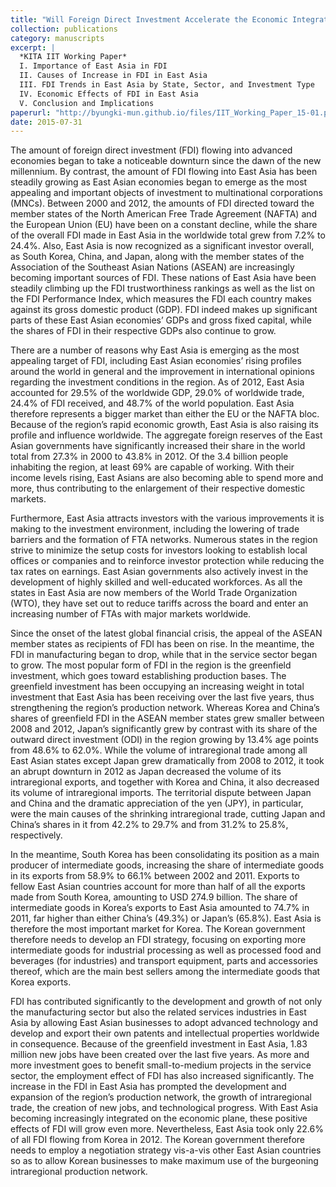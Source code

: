 ```yaml
---
title: "Will Foreign Direct Investment Accelerate the Economic Integration of East Asia?"
collection: publications
category: manuscripts
excerpt: |
  *KITA IIT Working Paper*  
  I. Importance of East Asia in FDI  
  II. Causes of Increase in FDI in East Asia  
  III. FDI Trends in East Asia by State, Sector, and Investment Type  
  IV. Economic Effects of FDI in East Asia  
  V. Conclusion and Implications
paperurl: "http://byungki-mun.github.io/files/IIT_Working_Paper_15-01.pdf"
date: 2015-07-31
---
```


The amount of foreign direct investment (FDI) flowing into advanced economies began to take a noticeable downturn since the dawn of the new millennium. By contrast, the amount of FDI flowing into East Asia has been steadily growing as East Asian economies began to emerge as the most appealing and important objects of investment to multinational corporations (MNCs). Between 2000 and 2012, the amounts of FDI directed toward the member states of the North American Free Trade Agreement (NAFTA) and the European Union (EU) have been on a constant decline, while the share of the overall FDI made in East Asia in the worldwide total grew from 7.2% to 24.4%. Also, East Asia is now recognized as a significant investor overall, as South Korea, China, and Japan, along with the member states of the Association of the Southeast Asian Nations (ASEAN) are increasingly becoming important sources of FDI. These nations of East Asia have been steadily climbing up the FDI trustworthiness rankings as well as the list on the FDI Performance Index, which measures the FDI each country makes against its gross domestic product (GDP). FDI indeed makes up significant parts of these East Asian economies’ GDPs and gross fixed capital, while the shares of FDI in their respective GDPs also continue to grow.
 
There are a number of reasons why East Asia is emerging as the most appealing target of FDI, including East Asian economies’ rising profiles around the world in general and the improvement in international opinions regarding the investment conditions in the region. As of 2012, East Asia accounted for 29.5% of the worldwide GDP, 29.0% of worldwide trade, 24.4% of FDI received, and 48.7% of the world population. East Asia therefore represents a bigger market than either the EU or the NAFTA bloc. Because of the region’s rapid economic growth, East Asia is also raising its profile and influence worldwide. The aggregate foreign reserves of the East Asian governments have significantly increased their share in the world total from 27.3% in 2000 to 43.8% in 2012. Of the 3.4 billion people inhabiting the region, at least 69% are capable of working. With their income levels rising, East Asians are also becoming able to spend more and more, thus contributing to the enlargement of their respective domestic markets.
 
Furthermore, East Asia attracts investors with the various improvements it is making to the investment environment, including the lowering of trade barriers and the formation of FTA networks. Numerous states in the region strive to minimize the setup costs for investors looking to establish local offices or companies and to reinforce investor protection while reducing the tax rates on earnings. East Asian governments also actively invest in the development of highly skilled and well-educated workforces. As all the states in East Asia are now members of the World Trade Organization (WTO), they have set out to reduce tariffs across the board and enter an increasing number of FTAs with major markets worldwide.
 
Since the onset of the latest global financial crisis, the appeal of the ASEAN member states as recipients of FDI has been on rise. In the meantime, the FDI in manufacturing began to drop, while that in the service sector began to grow. The most popular form of FDI in the region is the greenfield investment, which goes toward establishing production bases. The greenfield investment has been occupying an increasing weight in total investment that East Asia has been receiving over the last five years, thus strengthening the region’s production network. Whereas Korea and China’s shares of greenfield FDI in the ASEAN member states grew smaller between 2008 and 2012, Japan’s significantly grew by contrast with its share of the outward direct investment (ODI) in the region growing by 13.4% age points from 48.6% to 62.0%. While the volume of intraregional trade among all East Asian states except Japan grew dramatically from 2008 to 2012, it took an abrupt downturn in 2012 as Japan decreased the volume of its intraregional exports, and together with Korea and China, it also decreased its volume of intraregional imports. The territorial dispute between Japan and China and the dramatic appreciation of the yen (JPY), in particular, were the main causes of the shrinking intraregional trade, cutting Japan and China’s shares in it from 42.2% to 29.7% and from 31.2% to 25.8%, respectively.
 
In the meantime, South Korea has been consolidating its position as a main producer of intermediate goods, increasing the share of intermediate goods in its exports from 58.9% to 66.1% between 2002 and 2011. Exports to fellow East Asian countries account for more than half of all the exports made from South Korea, amounting to USD 274.9 billion. The share of intermediate goods in Korea’s exports to East Asia amounted to 74.7% in 2011, far higher than either China’s (49.3%) or Japan’s (65.8%). East Asia is therefore the most important market for Korea. The Korean government therefore needs to develop an FDI strategy, focusing on exporting more intermediate goods for industrial processing as well as processed food and beverages (for industries) and transport equipment, parts and accessories thereof, which are the main best sellers among the intermediate goods that Korea exports.
 
FDI has contributed significantly to the development and growth of not only the manufacturing sector but also the related services industries in East Asia by allowing East Asian businesses to adopt advanced technology and develop and export their own patents and intellectual properties worldwide in consequence. Because of the greenfield investment in East Asia, 1.83 million new jobs have been created over the last five years. As more and more investment goes to benefit small-to-medium projects in the service sector, the employment effect of FDI has also increased significantly. The increase in the FDI in East Asia has prompted the development and expansion of the region’s production network, the growth of intraregional trade, the creation of new jobs, and technological progress. With East Asia becoming increasingly integrated on the economic plane, these positive effects of FDI will grow even more. Nevertheless, East Asia took only 22.6% of all FDI flowing from Korea in 2012. The Korean government therefore needs to employ a negotiation strategy vis-a-vis other East Asian countries so as to allow Korean businesses to make maximum use of the burgeoning intraregional production network.
